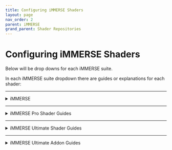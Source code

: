 ```yaml
---
title: Configuring iMMERSE Shaders
layout: page
nav_order: 2
parent: iMMERSE
grand_parent: Shader Repositories
---
```


# Configuring iMMERSE Shaders

Below will be drop downs for each iMMERSE suite.

In each iMMERSE suite dropdown there are guides or explanations for each shader:

---

<details markdown="block" class="details-tree">
<summary>iMMERSE</summary>

This section will guide you through setting up and configuring shaders within the iMMERSE shader suite!

---

<details markdown="block" class="details-tree">
<summary>iMMERSE: Launchpad</summary>

iMMERSE Launchpad is a helper shader, in so, there won't be a whole lot of changes you can see on screen, or require configuring from the user.

However, there are a few arguments that the user might want to enable, or disable.

---

<details markdown="block" class="details-tree">
<summary>Smoothed Normals</summary>

"Smoothed Normals" configures the normals in a fasion that can provide a smoother normal map to shaders that require normals.

Simply, toggle on Smoothed Normals in Launchpad's avaliable arguments to enable it.

![Comparison](../images/configuring-immerse-shaders/launchpad_smoothed_normals.jpg){: style="max-width:85%" }

</details>

---

<details markdown="block" class="details-tree">
<summary>Textured Normals</summary>

![Texture Normals Preview](../images/configuring-immerse-shaders/texture_normals_preview.png)

Textured Normals allows you to bring more detail out into the normals, by estimating the surface relief through color information.

{: .note}
Textured Normals requires Smoothed Normals to be active beforehand.

---

## Arguments:

* Textured Normals Sample Radius:

    Value used to increase or decrease the sampling radius of added textured normals.

    You do not want this value to be too high, please use it with caution!
	
![Texture Normals Radius](../images/configuring-immerse-shaders/texture_normals_radius.png)

* Textured Normals Intensity

    Value used to increase or decrease the intensity of added textured normals.

    You do not want this value to be too high, please use it with caution!

![Texture Normals Intensity](../images/configuring-immerse-shaders/texture_normals_intensity.png)

* Textured Normals Quality

    Value ranging from 1 to 3 that allows the user to increase or decrease the quality of the textured normals on screen.
	
![Texture Normals Quality](../images/configuring-immerse-shaders/texture_normals_quality.png)	

</details>

</details>

---

<details markdown="block" class="details-tree">
<summary>iMMERSE: MXAO</summary>

iMMERSE MXAO is Marty's new iteration of MXAO, a robust ambient occlusion shader based off of GTAO and Irradiance Bitfields.

---

<details markdown="block" class="details-tree">
<summary>Configuring the Shader</summary>

By default, MXAO should look on-par with most ambient occlusion solutions out of the box, but some users might like to tweak it a bit more for their needs.

The steps below will guide you through each function, and provide you with good practices to follow.

---

## **Step 1:** Find a testing area

While iMMERSE MXAO can be used anywhere, it's best to find a **static area with complex geometry** so that you can better configure the settings that you have avalible to you.

Also make sure to find one area with **foliage or flat geometry** to prevent haloing or shadows around them.

---

## **Step 2:** Enable "Show Raw AO" and configure "AO Type" preprocessor

Start off by enabling "Show Raw AO", this will allow you to better see what each AO type does on screen without the noise of textures and colors.

If you are on an area without geometry, the screen will just be white. So make sure you set it up before you started trying to configure it.

---

By default, MXAO will use GTAO, however, there are three others from you to choose from:

![MXAO Modes Comparison](../images/configuring-immerse-shaders/mxao_comparison_numbered.png)

* **0**: Ground Truth Ambient Occlusion (high contrast, fast)

* **1**: Solid Angle (smoother, fastest)

* **2**: Visibility Bitmask (DX11+ only, highest quality, slower)

* **3**: Visibility Bitmask w/ Solid Angle (like 2, only smoother)

AO type 3 will often be the best looking, but will only work in DX11 and above, alongside it will also be the harshest to performance.

---

## **Step 3:** Configure "Sample Quality and Shading Rate" Arguments

![MXAO Quality Comparison](../images/configuring-immerse-shaders/mxao_quality_comparison.png)

"Sample Quality" configures how many times geometry will be taken to generate the ambient occlusion. While this raises the quality and how detailed and dark the geometry is, it will also be harsher on performance the higher it is.

Often, you will not have to go past very high, however, large radius setups might require a higher "Sample Quality" configuration.

"Shading Rate" allows the user to configure the size of the processed frame slices for the ambient occlusion. The larger, the better the quality will be, but also the bigger the performance hit.

---

## **Step 4:** Configure "Sample Radius" Argument

![MXAO Sample Radius Comparison](../images/configuring-immerse-shaders/mxao_sampleradius_comparison_numbered.png)

"Sample Radius" defines how far MXAO will reach out and spread it's shading. The lower this argue is set the closer the shading will be concentrated.

"Increase Radius with Distance" is a toggle that configures MXAO's radius so that it scales the shading based around how far away the object is from the screen. This is good for games with an extremely huge horizon, but might look wrong for buildings far-away or massively detailed objects.

Keep in mind that you should configure "Sample Radius" in MXAO so that it is not producing halos in its shading that "spread" in the environment. Below are examples of a correct configuration, and a wrong configuration.

![MXAO Bad Example](../images/configuring-immerse-shaders/mxao_excessive_sample_radius_example.png)

---

## **Step 5:** Configure "Ambient Occlusion Amount, Fade-Out Distance, and Filter Quality" arguments

![MXAO Amount Comparison](../images/configuring-immerse-shaders/mxao_amount_comparison.png)

"Ambient Occlusion Amount" allows you to configure how strong the shadows are. Larger and close together objects should be dark, but, you want to avoid excessive shading on leaves and tiny objects.

"Fade-Out Distance" defines how far the AO will be processed until it disappears completely. With 1.0 being the horizon, and 0.1 being the most-valid closer value to the screen. It is recommended to change the Radius according to how intense and "correct" the scene looks with that.

"Filter Quality" is an option to provide better filtering and blending to the scene by reducing MXAO's banding and noise. Higher values will look better, but they will also lower performance.

</details>

</details>

---

<details markdown="block" class="details-tree">
<summary>iMMERSE: Sharpen</summary>

iMMERSE Sharpen is Marty's new iteration of DELC, a local contrast sharpener.

---

<details markdown="block" class="details-tree">
<summary>Configuring the Shader</summary>

## **Step 1:** Finding a testing area:

While iMMERSE Sharpen can be used anywhere, it's best to find a **static area with complex texturing** so that you can better configure the settings that you have avalible to you.

---

## **Step 2:** Configuring Sharpen Intensity

iMMERSE Sharpen has a single slider. Sharpen Intensity. This means that it takes very little in order to properly sharpen the scene.

You want to manage this argument where there is a noticble increase in game details, but not overly sharpening what there is to offer.

Start at the value of `0.000` and work your way up until you're able to find details being presnted more in the scene you've chosen.

![Comparison](../images/configuring-immerse-shaders/sharpned_image.jpg)

</details>

</details>

---

<details markdown="block" class="details-tree">
<summary>iMMERSE: Anti Aliasing</summary>

iMMERSE Anti-Aliasing is Marty's itteration of SMAA.

---

<details markdown="block" class="details-tree">
<summary>General Parameters</summary>

* `Edge Detection Type`: 

    * This parameter provides different options to the user for customizing the type of edge detection used. The best option for most scenarios is `Color edge detection (max)`.

* `Enable Predicated Thresholding`:

    * This feature allows iMMERSE Anti Aliasing to utilize the depth buffer to better calculate edges that often get missed by the edge detection methods. It is recommended to enable this feature.

* `SMAA_USE_EXTENDED_EDGE_DETECTION`

    * This preprocessor for iMMERSE Anti Aliasing extends the color detection range of SMAA, allowing for increased detection of edges. The usable values are 0 and 1.

</details>

---

<details markdown="block" class="details-tree">
<summary>With Depth</summary>

## **Step 1:** Select the option `View edges` for the parameter `Debug Output`:

* This will allow you to see all of the edges that iMMERSE Anti Aliasing is able to detect, and will allow us to better see the changes that the shader is able to make!

    ![Debug Output Preview](../images/configuring-immerse-shaders/smaa_debug_edges_preview.png)

---

## **Step 2:** Select the option `Color edge detection (max)` for `Edge Detection Type`:

* This option is the best soltuion for getting the most amount of edges within iMMERSE Anti Aliasing.
        
    * However, other options can be chosen if desired.

        ![Color Edge Detection(Max) Preview](../images/configuring-immerse-shaders/smaa_color_edge_detection_max_argument.png)

---

## **Step 3:** Check the option for `Enable Predicated Thresholding`:

* With this selected, you should notice a large decrease of edges that are being detected, this is normal, do not panic, as we will be configuring other parameters in order to get more of those edges back into view!

    ![Enable Predicated Thresholding Debug Output Preview](../images/configuring-immerse-shaders/smaa_debug_edges_depth_preview.png)

---

## **Step 4:** Reduce `Edge Detection Threshold` and `Depth Edge Detection Threshold` parameters to the lowest value that they can go:

* This will increase the amount of edges that you see, other parameters will be configured in order to detect more edges later on.

    ![Reducing Edge Detection Threshold and Depth Edge Detection Threshold Parameter Preview](../images/configuring-immerse-shaders/smaa_reduce_edt_and_dedt.png)

---

## **Step 5:** Reduce `Predication Threshold` as low as it can go:

* If you already have this set to default values, the parameter will likely not change much within your scene.

    * Keep in mind that this parameter will not do anything if you do not have depth access within your game!

    ![Reducing Predication Threshold Parameter Preview](../images/configuring-immerse-shaders/smaa_reduce_pt.png)

---

## **Step 6:** Increase `Predication Strength` just enough to the point where you notice no extra changes within the scene:

* This will increase the depth predication strength in order to grab more edges that are noticble in depth, but not by the edge detection method.

* Keep in mind that this parameter also will not do anything if you do not have depth access within your game!

    * Good `Predication Strength` value debug output:

        ![Good](../images/configuring-immerse-shaders/smaa_debug_edge_prediction_good_strength_preview.png)

    * Poor `Predication Strength` value debug output:

        ![Not Good](../images/configuring-immerse-shaders/smaa_debug_edge_prediction_bad_strength_preview.png)

---

## **Step 7:** Reduce `Predication Scale` as far as you can go without picking up noise from textures.

* Good `Predication Scale` value debug output:

    ![Good](../images/configuring-immerse-shaders/smaa_debug_edge_pred_scale_good.png)

* Poor `Predication Scale` value debug output:
  
    ![Not Good](../images/configuring-immerse-shaders/smaa_debug_edge_pred_scale_bad.png)

---

## **Step 8:** Increase or Decrease Settings Based on Desired Performance:

* If performance is permitting in your game and system, max out:

* `Max Search Steps`

* `Max Search Steps Diagonal`

* `Corner Rounding`

    * If performance is an issue, you can reduce these down to whatever value pleases your framerate choice.

---

From this point forward you should notice a decrease in shimmer and bright aliasing within your game. 

Please know that this will not take away all of your aliasing issues, but it can be enough to give you that extra smoothing to edges!

  * SMAA Enabled:

    ![Enabled](../images/configuring-immerse-shaders/smaa_enabled_preview.png)

  * SMAA Disabled:

    ![Disabled](../images/configuring-immerse-shaders/smaa_disabled_preview.png)


You can now disable `Debug Output` and continue to the game as usual!

</details>

---

<details markdown="block" class="details-tree">
<summary>Without Depth</summary>

## **Step 1:** Select the option `View edges` for the parameter `Debug Output`:

* This will allow you to see all of the edges that iMMERSE Anti Aliasing is able to detect, and will allow us to better see the changes that the shader is able to make!

    ![Debug Output Preview](../images/configuring-immerse-shaders/smaa_debug_edges_preview.png)

---

## **Step 2:** Select the option `Color edge detection (max)` for `Edge Detection Type`:

* This option is the best soltuion for getting the most amount of edges within iMMERSE Anti Aliasing.

    * However, other options can be chosen if desired.

        ![Color Edge Detection(Max) Preview](../images/configuring-immerse-shaders/smaa_color_edge_detection_max_argument.png)

---

## **Step 3:** Reduce `Edge Detection Threshold` as far as you can go without picking up too many edges within textures:

* Some are fine, but you do not want a whole lot:

    * Good `Predication Scale` value debug output:

        ![Good](../images/configuring-immerse-shaders/smaa_debug_edge_detect_thresh_good.png)

    * Poor `Predication Scale` value debug output:
        
        ![Not Good](../images/configuring-immerse-shaders/smaa_debug_edge_detect_thresh_bad.png)

---

## **Step 4:** Enable `SMAA_USE_EXTENDED_EDGE_DETECTION` if desired:

* In theory this should allow iMMERSE Anti Aliasisng to provide better results for edges - however, in practice, the change is not always visable off the bat.

    ![SMAA USE EXTENDED EDGE DETECTION Argument Preview](../images/configuring-immerse-shaders/smaa_use_edge_extended_preview.png)

---

## **Step 5:** Increase or Decrease Settings Based on Desired Performance:

* If performance is permitting in your game and system, max out:

    * `Max Search Steps`

    * `Max Search Steps Diagonal`

    * `Corner Rounding`

        * If performance is an issue, you can reduce these down to whatever value pleases your framerate choice.

---

From this point forward you should notice a decrease in shimmer and bright aliasing within your game. 

Please know that this method is not as good as the method with depth detection - however, it might be enough to satisfy your desire to elimite those shimmers!

  * SMAA Enabled:

  ![Enabled](../images/configuring-immerse-shaders/smaa_no_depth_enabled.png)

  * SMAA Disabled:

  ![Disabled](../images/configuring-immerse-shaders/smaa_no_depth_disabled.png)

---

You can now disable `Debug Output` and continue to the game as usual!

</details>

</details>

</details>

---

<details markdown="block" class="details-tree">
<summary>iMMERSE Pro Shader Guides</summary>

This section will guide you through setting up and configuring specific shaders within the iMMERSE Pro shader suite!

---

<details markdown="block" class="details-tree">
<summary>iMMERSE Pro: RTGI</summary>

RTGI is iMMERSE's flagship shader and is a raytraced global-illumination solution. RTGI brings realistic lighting to scenes, while not being too taxing on the performance, especially against other solutions of its class. Ultimately, bringing the best on quality to performance ratio.

RTGI is capable of highlighting details or adding details that are otherwise hidden to the scenes via Global-Illumination and Ambient Occlusion with Raytracing. It can also highlight textures via its recently added Specular GGX reflections.

Our guide below will make sure you'll be familiarized with it and will allow you to learn how to make the most usage out of it.

---

<details markdown="block" class="details-tree">
<summary>Initial Configuration</summary>

Before starting, make sure Launchpad is properly set-up. After that, find a place you want to try the shader in a game or application and get to tweaking it. If you do not have the iMMERSE Launchpad shader, you can grab it from the ReShade installer or by manually installing it from the [iMMERSE GitHub](https://github.com/martymcmodding/iMMERSE)

If you want to manually install the iMMERSE GitHub repository for Launchpad, make sure to follow [our guide on manually installing shaders for ReShade](https://guides.martysmods.com/docs/reshade-guides/manual-reshade-installs/#step-1-create-a-reshade-shaders-folder)!

RTGI is made to take advantage of specific Launchpad features, such as Smoothed and Textured Normals, so make sure to read the guide specific to iMMERSE Launchpad if you ever get lost or feel like something could look better.

</details>

---

<details markdown="block" class="details-tree">
<summary>Configuring the Shader</summary>

## **Step 1:** Enabling RTGI and Launchpad

* Enable the shader `iMMERSE Launchpad [MartysMods_LAUNCHPAD.fx]` in the "Home" tab of ReShade.

* Drag andd drop `iMMERSE Launchpad [MartysMods_Launchpad.fx]` to the top of the ReShade "Home" tab to ensure that it's the first in the shader load order.

* Enable the shader `iMMERSE Pro RTGI [MartysMods_RTGI.fx]` in the `Home` tab of ReShade.

---

## **Step 2:** Configuring the Scene lighting using the `Ambient Light` slider.

As of RTGI version 0.50 (released on 12/31/2023), RTGI now has an option to darken the overall scene to allow for the games to take more advantage of the Diffuse and Specular Global-Illumination introduced by RTGI. At first, your scene might look too dark for your liking, but that's what this function is here for.

The Ambient Lighta argument allows you to configure it from 0.0 to 1.0. Where 0.0 will be little to no original game scene lighting, and 1.0 will be fully lit by the game, with GI overlaying it. There isn't a value that fits all scenes, so it is all up to the user's preference.

A good strategy is to use these for close-up pictures or to give your scene more of a studio-lighting look by having only the parts you want lit illuminated.

![Comparison between none to full Ambient Lighting](../images/configuring-immerse-shaders/rtgi_ambient_lighting_comparison.png)

---
	
## **Step 3:** Restoring and configuring the scene lighting.

With the above said, we'll start by tweaking the scene lighting again in a case which the Ambient Lighting argument is really low, allowing RTGI to effectively replace the game's lighting.

First, we'll start up by changing the quality of the RTGI by going on the `Diffuse GI Quality` setting. It has a few presets, with "Low" being the lowest but fastest, and "Ultra" being the highest but the most performance-consuming one.

The higher the quality, the larger the GI will bleed and the less noise it will have in the final result.

![Comparison of Quality Levels](../images/configuring-immerse-shaders/rtgi_quality_comparison.png)

Second option that will need to be tweaked is `Diffuse GI Radius`. This option tells RTGI how far you want the global-illumination to go in the scene. The larger this is, the more the bright elements will spread on the scene. With 1 being little to no light bleeding and 20 being the farthest it can reach.

![Comparison of GI Radius](../images/configuring-immerse-shaders/rtgi_radius_comparison.png)

The last option is `Diffuse Bounce Lighting Intensity`. This option tells RTGI how much Diffuse lighting you want within the scene. You want to configure this option to provide as much bounce lighting you want, while not making light sources overbrighten the entire scene.

![Comparison of Bounce Lighting Values](../images/configuring-immerse-shaders/rtgi_bouncelighting_comparison.png)
	
Now, to fine-tune it, change the `Fade-Out Range` so what you want covered from the scene gets covered up and `Z-Thickness` to change how thin or thick the objects on the scene are to add shadows.

This is also useful to avoid halos around objects which shouldn't have them.

---

## **Step 4:** Tweaking Surfaces and Reflections.

As of 0.50, the PBR GGX Specular Reflection feature has been re-introduced. This feature allows RTGI to "guess" reflective surfaces and how rough or smooth they are. Combined with Launchpad's Texture Normals, it allows for a "wet-floors" while not looking out of place, or to give extra depth to scenes.

Please note that this feature `only works on DirectX 10 and up, OpenGL and Vulkan`, it does not work with DirectX 9 given its age and limitations. So, moving those sliders in a DX9 application will result in no changes.

Make sure to also check Launchpad, as it has special integration with `Texture Normals` to keep details and highlights of the scene textures intact, while adding reflections. If there is too much noise on them, tweak the `Texture Normals Sample Radius` and `Texture Normals Intensity` on Launchpad until it looks correct to your tastes.

Observations out of the way, lets learn about its parameters.

Starting with `Specular GI Quality`, this works the same as the `Diffuse GI Quality` parameter, except it will only affect the reflections part, you can keep that on "Low" if you're not planning on having them enabled to save computational power and framerate.

Then, the second parameter: `Specular Lighting Intensity`. This tells RTGI how much the surfaces reflect on the scene. With 0 disabling the reflections fully. 

If you don't want to cause a "wet-world" effect, tweak those until they just show a bit of the geometry above them.

![Specular Lighting Preview](../images/configuring-immerse-shaders/rtgi_specular_comparison.png)
	
At last, we have `Surface Roughness`, this tells how Defined the reflections are, since RTGI doesn't know how rough surfaces are, it guesses and blurs the reflections as a mean to make it more rough and less defined. 0 makes the reflections super-shiny and defined, while 1.0 makes them super-blurry and hard to see.
	
![Reflection Roughness Comparison](../images/configuring-immerse-shaders/rtgi_reflection_comparison.png)
	
---

## **Step 5:** Experimental section.

It only has one option, which is `Assume sRGB Input`, with games that has flat and simple lighting, this will prevent washing the scene's colors or making them too bright. For games with more detailed lighting, having this disabled will help highlight the scenes details.

</details>

</details>

---

<details markdown="block" class="details-tree">
<summary>iMMERSE Pro: Clarity</summary>

Clarity is a shader that allows you to enhance texture and image details by adjusting the image's local contrast.

This allows you to add a soft glow or sharp, gritty textures to your game without the standard issues of haloing or noise.

Below is our guide on how to utilize Clarity to your advantage, and what you should look out for in order to get the best image possible!

---

<details markdown="block" class="details-tree">
<summary>Without Depth</summary>

## **Step 1:** Enable the Shader

* Simply check the shader `iMMERSE Pro Clarity [MartysMods_CLARITY.fx]` in the `Home` tab of ReShade.

    ![Check Clarity Shader](../images/configuring-immerse-shaders/immerse_clarity_enable.png)

* This will activate Clarity and give you the arguments at the bottom to change.

    ![Show User Clarity Options with Defaults](../images/configuring-immerse-shaders/show_user_clarity_arguments.png)

---

## **Step 2:** Configure `Texture Intensity` for Increased Perception and Clarity: 

To configure `Texture Intensity` for increased perception and clarity in the scene, move the slider to the right.

This does not take much.<br>
You will notice that textures end up popping out more, and the contrast of the overall scene will increase.

However, do not go extremely overboard with this effect, as it can damage the game author's original envision for the game!

* Example of the base game:

    ![Clarity Texture Intensity Base Game Image](../images/configuring-immerse-shaders/clarity_base_game_image.png)

* Example of a properly configured `Texture Intensity`:

    ![Clarity Texture Intensity Properly Configured](../images/configuring-immerse-shaders/clarity_properly_configured.png)

* Example of a poorly configured `Texture Intensity`:

    ![Clarity Texture Intensity Poorly Configured](../images/configuring-immerse-shaders/clarity_poorly_configured.png)

Once you have configured this argument to your liking, you might notice that the scene is slightly darker than it should be - this is where `Local Contrast Intensity` will come into play!

---

## **Step 3:** Configure `Local Contrast Intensity` to Remove Some Contrast

In order to remove some contrast from the image, while still keeping the benefits that iMMERSE Pro Clarity has to offer, you can configure the `Local Contrast Intensity` argument!

This argument is touchy, so it only needs a little bit.

You are going to want to match the original game world's contrast with this, so that when you flick iMMERSE Pro Clarty on and off, you would see no difference in the white and black points!

Moving this slider to the right, will increase the local contrast intensity giving the image a brighter feeling, while moving it to the left and give you a darker feel.

* Example of the base game:

    ![Clarity Local Contrast Base Game Image](../images/configuring-immerse-shaders/clarity_base_game_image.png)

* Example of a properly configured `Local Contrast Intensity`:

    ![Clarity Local Contrast Properly Configured](../images/configuring-immerse-shaders/clarity_properly_configured.png)

* Example of a poorly configured `Local Contrast Intensity`:

    ![Clarity Local Contrast Poorly Configured](../images/configuring-immerse-shaders/clarity_local_contrast_poorly_configured.png)

If you get results that are close to the original game, with the added benefits of increased texture resolve/quality - you have set up Clarity without any depth separation properly!

</details>

</details>

---

<details markdown="block" class="details-tree">
<summary>iMMERSE Pro: Depth of Field</summary>

iMMERSE Depth of Field is a shader which adds, as the name says, depth of field to a scene. It is also physically-based, which means that all the parameters and features work just like a real-life camera would.
It allows for total control for focusing on specific points of interest or objects on a scene, be it a macro-object or micro, it has enough parameters that will certainly fit your virtual photography needs.

Below, we will present all of the parameters, what they do and how they work so you can get used to the shader.

## **Step 1:** Enabling the shader and initial setup

Before we start, make sure Launchpad is correctly set-up and that your scene is organized and ready to start the photography work, just like in a real-life studio. With that done, enable the shader `iMMERSE Pro Depth of Field [MartysMods_DEPTHOFFIELD.fx]` and the options should appear on the bottom.

## **Step 2:** Preparing to focus on the subject / Focusing Section of the Shader
Before we start, lets take a look at the base options, first one and most-important is `Focusing Mode`, it has 3 options, each one worth taking note.

* Manual Focus is first and most advanced one, but also the hardest to use. It allows you to have full control of the "camera" lens for focusing.

* Autofocus is the second, its the most limited, and will not fit all cases, but might be useful for gameplay. It always focuses on the closest object inside the area of interest / focus area parameter (more on that later).

* Autofocus (Point and Click with MMB [Middle Mouse Button]) is the third one. It works like the autofocus function in most mobile phones, you point to the subject you want using the mouse and press the middle mouse button to focus on it. Easy to use and quite controllable, this should be the best and easiest option for amateur photographers.

To help you with those, a parameter named `Enable Focus Helper` is available. Enabling it will show a few pointers on the screen, changing according to the mode. It consists of:
- A small/darker box, which is the focus subject of the lens.
- The bigger, outer box, which is responsible for highlighting the background range.
- A white stripe / line, which is used to represent the focal point transition from near to far.
- A blue overlay, which is used to represent the furthest / infinity focal point of the camera.

![Example of the debug output in `Manual Focus` mode](../images/configuring-immerse-shaders/dof_debug_output.png)

With those 2 explained, we can start going on and actually preparing the focus.

`Autofocus Center` is responsible for defining where the camera will be focusing on the scene. Despite its name, it is also where the manual focus will be focusing. Change that if you need to focus on something that isn't on the center of the scene.

`Autofocus Detection Range` is responsible for expanding or narrowing the range of focusing. This is useful for precisely narrowing what you want / need to be the focal subject.

`Autofocus Adjustment Speed` determines how responsive the lens/camera is on focus changes. The bigger the number, the faster the camera will react to changes. If you are only using it for gameplay which requires fast movement, its recommended to be kept at the highest value so it doesn't distract from action.

## **Step 3:** Tweaking the focus and lens parameters.

The section dedicated to the lense is separated on 2 subcategories: `Simple` and `Advanced`, with one fine tuning even more the focus, exposure, how many aperture blades the camera has and the blur, and the latter one manipulating the bokeh shapes themselves and lens distortion of the camera.

In the `Simple` section, we have:

* `Focal Length`, which is how far the camera will focus. Lower values will produce less blur and have a smaller depth of field, while larger ones will allow the camera to focus more and further.
* `Aperture F-Stops` tells how open or closed the camera blades are. The higher that number is, the more light "goes through" the camera lens, which means more blur and less-defined shapes.

![Aperture F-Stops Example](../images/configuring-immerse-shaders/dof_fstop_preview.png)

* `Foreground \ Background Blur` tells how much the close and far points of the camera are blurred. While in real life it is always dependant on where and what you're focusing, here, for artistic liberty, the shader allows you to tweak how blurry objects closer or farther from the camera gets blurred.
* `Aperture Blade Count` determines how many blades the camera shutter has, directly influentiating on how the bokeh shapes are defined and visualized.

![Aperture Blade Count Example](../images/configuring-immerse-shaders/dof_blade_preview.png)

* `Aperture Roundness` defines how sharp or rounded the shapes are. In real life, the blades determine how rounded or not the shapes are, but here, for artistic liberty and freedom, you can tweak on how rounded you want the blades to be;

![Blade Roundness Example](../images/configuring-immerse-shaders/dof_roundness_preview.png)

In the `Advanced` section, we have:

* `Bokeh Rotation` defines how angled the bokeh shapes are. Best used when `Bokeh Roundness` parameter is set to 0.0

![Example of different bokeh rotations](../images/configuring-immerse-shaders/dof_rotation_preview.png)

* `Tangential Bokeh Scale` defines how distorted the bokeh shapes are tangentially (from center to outside, in a circular-manner).

![Tangential bokeh scale results](../images/configuring-immerse-shaders/dof_tangential_preview.png)

* `Sagittal Bokeh Scale` defines how distorted the bokeh shapes are sagittally (outer-lense, in a circular offset).

![Sagittal bokeh scale results](../images/configuring-immerse-shaders/dof_sagittal_preview.png)

* `Anamorph Bokeh Ratio` defines how distorted the shapes are horizontally. The higher the value, the more "squished" the shapes will appear.

![Anamorph bokeh scale results](../images/configuring-immerse-shaders/dof_anamorph_preview.png)

* `Spherical Aberration` defines how sharp the inner shapes of the DoF are. The lower the value, the more filled the shapes are, with the higher values focusing the color to the outer-ring of the shape.

* `Spherical Aberration Mode` allows to switch to how many lens the camera has for focusing. With Single being one, and doublet being two. Those change how the aberration distribution on the shapes work.

![Spherical Aberration Mode results](../images/configuring-immerse-shaders/dof_aberration_mode_preview.png)

## **Step 4:** Tweaking the blur and quality of the effect

This part of the shader is more related to the quality and performance than the looks themselves, even though a few of its elements change the overall look, most users won't need to touch that part.

`Bokeh Quality` is self-explainatory. It changes how much points are used to sample / draw the bokeh shape. With higher values improving the quality of the blur and the shapes, but costing more to render.

![Bokeh Quality preview](../images/configuring-immerse-shaders/dof_bokeh_quality.png)

`Bokeh Highlight Intensity`, `Bokeh Highlight Gamma` and `Bokeh Color Intensity` all changes how brighter, darker or saturated the shapes are. The images below shows how those look, in order.

![Bokeh Highlight Intensity](../images/configuring-immerse-shaders/dof_highlight_intensity_preview.png)

![Bokeh Highlight Gamma](../images/configuring-immerse-shaders/dof_highlight_gamma_preview.png)

![Bokeh Color Intensity](../images/configuring-immerse-shaders/dof_color_intensity_preview.png)

`Bokeh Smoothness` blurs the sample circles, eventually filling the shapes if they are separated, may be useful as a counter for raising the sample quality, at the cost of sharpness.

`Enable Undersampling Protection` makes it so all areas are sampled equally, preventing areas from being ignored by the blurring or shape sampling algorithms. It improves the quality of the blur, but has a very high performance cost.

`Enable Bokeh Sprites` and `Sprite Bokeh Percentage` tells the shader how much of the disc-sampled shapes to replace with procedural generated ones. The higher the value, the more will be replaces. This allows for even more defined and sharp shapes, at the cost of performance.

The last few are optional, with them being:

* `Bokeh Shape Helper` which will forcefully draw the bokeh shapes on the screen to allow to preview how they will look.

* `DOF_FULL_RESOLUTION`, which is a pre-processor toggle, will render the DoF at the screen resolution. It improves the quality but is overkill and should not ever be necessary. It is there however if someone wants to experiment with it.

---

</details>

---

<details markdown="block" class="details-tree">
<summary>iMMERSE Pro: ReGrade</summary>

ReGrade is a color-correction suite designed to be feature-packed enough to be close to commercial tools. With all of its available options, it has the power to bring the usability and versatility of even commercial-level tools to games. Effectively removing the step of toggling between a color-correction software and the game to finish editing, making it all real-time and hassle-free.
While there is no correct values and usage of this shader, people familiarized with Photography, color theory and related areas will make the best usage. However, even people with no experience can get great results by looking at the changes made being shown instantly.

---

## **Step 1: Installing the Shader**

Click on the iMMERSE Pro ReGrade shader and enable it. Once you do, all of its options will appear. The following steps will show each parameter and what they do.

---

## **Step 2: Color Operations and Slots**

At first, you should notice lots of drop-down boxes in the section "Color Operations", this tells the shader what color operation is applied on each step. Think of it like building blocks, with the first being the bottom layer, and the last being the top layer.
You have 9 slots available, and the following options, they can be applied in any order as the user desires or needs:

* `The parameters for each option is explained further down the guide, so if you wanna know the values for each function, keep reading.`

`Levels` will change the black and white levels of the image.
`Adjustments` is for general color and overall image changes without much granularity
`Lift Gamma Gain` allows you to tweak the "Lift", "Gamma" and "Gain" levels of the image.
`Calibration` allows you modify the default values for the Color Hues and Layers.
`Color Remapping` allows you to directly change the colors of the image.
`Tone Curves` allows you to change the tones of the exposed and unexposed (bright and dark) parts of the image.
`Split Toning` allows you to change the values and colors of the tones (exposed and unexposed) parts of the image separately. Effectively having even more granularity over "Tone Curves".
`Color Balance` allows for changing the colors on the Shadows, Midtones and Highlighs of the image, offering granularity beyond just the exposure of the shadows.
`Special Transforms` allows for more "artistic" changes on the scene brightness and light levels.

![ReGrade Slots](../images/configuring-immerse-shaders/regrade_slots_preview.png)

Now that you know each of the functions, lets get deeper and start doing some modifications.

---

## **Step 3: Levels Function**

Levels changes the black and white levels of a picture. On a bare explanation: It means it changes what is considered completely back and completely white on the image.
The parameters are:

`Bypass Levels` effectively disables the changes made in that layer.
`Black Level In` changes where the black levels start.
`White Level In` changes where the white levels start.
`Black Level Out` changes where the black levels end.
`White Level Out` changes the white levels end.

---

## **Step 4: Adjustments Function**

Adjustments are for overall global / wide adjustments of a picture. Its made to have less granularity and serve as quick tweaks to change and stabilize colors and scene without needing to fiddle with settings much.
The parameters for those are:

`Bypass Adjustements` disables the changes made in that layer.
`Contrast` changes the entire image's contrast.
`Exposure` changes the entire image exposure. Exposure is how much light the lens is absorbing. With higher values making the image brighter, and lower values making the image darker.
`Gamma` changes the brightness of the image.
`Filmic Gamma` changes the brightness of the dark points of the image.
`Saturation` changes how much the colors are saturated in the image.
`Vibrance` changes how vibrant and colorful the colors are in the image.

---

## **Step 5: Lift, Gamma and Gain functions**

Lift,Gamma and Gain changes separate the bright parts of the image in 3 layers - Dark, Midtones and Bright. Not only that, but it allows to change the colors of each one of them.
The parameters are:

`Bypass Lift Gamma Gain` disables the changes made in that layer.
`Lift Gamma Gain Mode` changes the way the calculations for it works, with 2 standards available, "American Society of Cinematographers" and "DaVinci Resolve", with the latter mimicing how the software works.
`Lift` changes the White levels of the image. If set to non-grey values, it will change the color aswell.
`Gamma` changes the midtones of the image. If set to non-grey values, it will change the overall temperature of the image.
`Gain` changes the dark levels of the image. If set to non-grey values, it will change the color of dark parts of the image.

---

## **Step 6: Calibration function**

This adjust overall color and temperature calibrations of the image. Again, for general changes without much need for granularity.
The parameters are:

`Bypass Calibration` disables the changes made in that layer.
`Color Temperature` changes the white / temperature of the entire image.
`Lab A Offset` changes the Magenta / Green balance of the image colors.
`Lab B Offset` changes the Orange / Blue balance of the image colors.
`R|G|B Primary Mode` changes how the color changing behaviour works, with 3 methods available: "ReGrade Legacy" mimicing the old ReGrade shader version, "Barycentric" and "Hue Based".
`R|G|B Primary Hue` changes the hue offset of each color channel (Red, Green and Blue)
`R|G|B Primary Saturation` changes the hue saturation value of each color channel (Red, Green and Blue)

---

## **Step 7: Color Remapping function**

Color remapping allows the user to change the color values of each one of the colors in the image, this allows them to have more control over the colors of the image.
The parameters dictate changes to each one of the colors (Red, Orange, Yellow, Green, Aqua, Blue and Magenta) , separating it by Hue (First Value), Saturation (Second Value) and Color Value (Third Value)

---

## **Step 8: Tone Curve function**

Tone curve allows the user to change the brightness of the 3 light values of the image per-tone, which means it can use this to make certain gradients within those areas brighter or darker.
The parameters for those are:
`Shadows` changes the images Shadow brightness.
`Darks` changes the images Dark points brightness.
`Lights` changes the images Bright points brightness.
`Highlights` changes the images brigthest points brightness.
`Dark Wash Range` changes how much dark points washes / bleaches the colours.
`Dark Wash Intensity` changes how intense the bleaching of the colors are.

---

## **Step 9: Split Toning function**

Split toning allows the user to change the tint of 2 of the image's tone properties in a curve.
The parameters are:
`Split Mode` changes which parts of the image's curve will be changed, being able to pick between Shadows / Highlights and Grey / Saturated Colors.
`Tint A` changes the tint / grey value of the first parameter.
`Tint B` changes the tint / grey value of the second parameter.
`Balance` changes which side will be more intense / prevalent, the lower the value, the more it will prioritize the first value, and the higher the value, the more the second value is prioritize.
`Blend Mode` changes how these changes are mixed in the image. With the option being "Soft Light" and "Overlay".

---

## **Step 10: Color Balance function**

Color balance changes the color Brightness and saturation of the image's lighting.
They are split in Dark, Hightlights and Midtones.

---

## **Step 11: Special Transforms**

Special transforms are more artistic changes for the image. There are 2 options here skipping the bypass one, which is `Bleach Bypass (Gamma Corrected)`, which bleaches taking Gamma into consideration, and `Gamma on Luma | Chroma`, which changes the gamma level on the colors and luminosity.

---

## ***Step 12: Vignette and Utility*

Vignette applies a camera vignette effect, which darkens the image around. It doesn't depend on any of the layer slots since its always applied over all of them, but the difference between this and others is the fact it is deeply integrated into ReGrade, so it takes all the color and image changes into account when applying it.
The parameters for the Vignette are:
`Mechanical Vignette: Radius` changes the Vignette radius on the image.
`Mechanical Vignette: Blurryness` changes how out-of-focus the outer-part of the vignette is on the image.
`Mechanical Vignette: Shape` changes the shape of the vignette, with 0 being circular and higher values aiming for more anamorphic-looking ones.
`Sensor Vignette: Scale` changes how much of the vignette is visible on the image.
`Vignette Blending Mode` changes how the Vignette will be blended on the image. With "HDR simulation" focusing on the brightness and color levels and blending with those, with an option to preserve tones, and Standard just placing it over the image. 

---

</details>

---

<details markdown="block" class="details-tree">
<summary>iMMERSE Pro: Solaris</summary>

Solaris is IMMERSE's main implementation of a Bloom shader. Bloom shaders are meant to mimic light bleeding from very bright surfaces, similar to how a camera lens act when looking at very bright reflective objects.

It's differential is ease of usage, and quality x speed relation. It is a very fast shader with very high quality results.

To configure it, follow the below steps. In this guide, there is no "best" or "worst" option, its all up to personal preference.

---

## **Step 1:** Enable the Shader

Click on the IMMERSE Pro Solaris shader and enable it. Once you do, there will be some options, first, lets start by setting up the scene settings.

---

## **Step 2:** Configure overall Scene Look

The first two options, `Log Exposure Bias` and `Log HDR Whitepoint` are responsible for telling how much light the "camera" is absorbing and how bright the "White" is. The more exposure bias, the more bloom, and the higher the Whitepoint, the more intense the bright parts will glow.

The last 3 parameters are the more "artistic" side of the bloom, those are:

* `Bloom Intensity`: Changes the overall intensity of the bloom. Independent of what area is considered white or "dark".
* `Bloom Radius`: How large are the light glows / ranges.
* `Bloom Hazyness`: Changes how much of the colors the bloom washes-away. With 0 being no color changes, and 1 being a full bleached look.

---

## **Step 3:** Technical Parameters

Those parameters are more techincal and won't change much of the final look, they are made for more specific changes or user needs.

* `High Resolution Input`: Changes the resolution the Bloom should sample the scene. Useful if you need to grab more detailed objects which should glow.
* `Mask by Depth`: Made as a way to prevent HUD elements from glowing. Enabling this will make it so the depth controls what will emit bloom or not.
* `Depth Mask Strength`: The higher it is, the far away the bloom will apply, with 0 being the same as having depth masking disabled.

The last 2 post-process parameters will also depend on your usage.

* `ENABLE_SOLARIS_REGRADE_PARITY`: This will make it so Solaris will work together with ReGrade, using its exposure parameters and levels to define the bloom on the scene.
* `SOLARIS_PERF_MODE`: Enables a higher-performance mode for Solaris, changing how it works internally to tax less of the computer. Not generally necessary, but low-performance setups might benefit from having it on.

</details>

</details>

---

<details markdown="block" class="details-tree">
<summary>iMMERSE Ultimate Shader Guides</summary>

This section will guide you through setting up and configuring specific shaders within the iMMERSE Ultimate shader suite!

---

<details markdown="block" class="details-tree">
<summary>iMMERSE Ultimate: Convolution Bloom</summary>

Convolution Bloom (or FFT Bloom) is a more-advanced and high-end bloom based on Fast-Fourier Transform with a different end-effect. The way it works allows for bloom to have different shapes and sizes, instead of being just huge glowing light sources. Those being "Spikes", which simulates blades from a camera, and "Inverse Square Glow", which is similar to traditional bloom methods, but with a much higher range.
More about those will be shown later down the guide, meanwhile, we'll focus on the shared options.

---

## **Step 1:** Enabling the Shader
Click on the IMMERSE Ultimate ConvolutionBloom shader and enable it. Most of the parameters are the same as Solaris, with only one new option shared between the (later) pre-processor options.

* `Bloom Padding`: Due to the way FFT works, the bloom will usually go beyond the screen resolution and boundaries and "leak" to the top or bottom of the image, causing weird / innacurate results. This parameter creates a black border to mitigate this, but will also reduce how far the bloom goes.
* `Log Exposure Bias` and `Log HDR Whitepoint` are responsible for telling how much light the "camera" is absorbing and how bright the "White" is. The more exposure bias, the more bloom, and the higher the Whitepoint, the more intense the bright parts will glow.
* `Bloom Intensity`: Changes the overall intensity of the bloom. Independent of what area is considered white or "dark".
* `Bloom Radius`: How large are the light glows / ranges.
* `Bloom Hazyness`: Changes how much of the colors the bloom washes-away. With 0 being no color changes, and 1 being a full bleached look.
* `Enable Debug View`: Shows multiple debug outputs to help see how the shader is working, with the first option showing only the output of the bloom (how the bright areas look without taking the general image into consideration) and the second showing the Fourier texture of the bloom (more dev-oriented).

---

## **Step 2:** Pre-Processor Options
Before talking about the other options, we must talk about the Pre-Processor ones since those interfere on what options you'll have at your disposure, the Pre-Processor settings are:

* `CONVOLUTION_BLOOM_QUALITY`: Changes the resolution of the Fourier kernel, higher values (from 0 to 2) will produce better results, but also require more resources.
* `CONVOLUTION_BLOOM_MASK_PRESET`: The default option is "Diffraction Spikes", which will create blades of light from glowing / bright sources, similar to the blades of a camera. The second one is "Inverse Square Glow", which will create a more traditional bloom (as in, light sources will spread lights to its surroundings).

---

## *Step 3:* Individual Options
The options of the First method, `Diffraction Spikes`, are:

* `Diffraction Spike Amount`: How many "Spikes" the bloom has, basically working as how many blades the "camera" has.
* `Diffraction Spike Rotation`: The rotation of the blades, as in, if they are coming straight from vertical, or tilted. 
* `Diffraction Spike Radius`: How far the "spikes" of light go through the image. The higher the value, the further they'll reach.
* `Diffraction Spike Blurryness`: How blurry the spikes are. The lower the value, the more evident the spike shapes are.
* `Diffraction Spike Phase Amount`: How bright the spikes (blades) are, not the light sources. The higher, the brighter / more visible the spikes will appear.

The options for the Second method, `Inverse Square Glow`, are:

* `Glow Intensity`: How far the bloom goes and how intense it is, higher values means further and brighter.
* `Glare Amount`: How far the "dark" part of the bloom goes, the higher, the darker it is at the edges of the bloom sources.

</details>

---

<details markdown="block" class="details-tree">
<summary>iMMERSE Ultimate: ReLight</summary>

WIP

</details>

</details>

---

<details markdown="block" class="details-tree">
<summary>iMMERSE Ultimate Addon Guides</summary>

This section will guide you through setting up and configuring specific shaders within the iMMERSE Ultimate Addon suite!

---

<details markdown="block" class="details-tree">
<summary>iMMERSE Ultimate: ReGrade +</summary>

ReGrade+ is a commercial-level color-correction suite for ReShade. Taking inspiration and trying to mimic the featureset of industry-standard and professional tools, this version of ReGrade aims to take way the middleman step of having to leave the game to make more granular and intuitive changes on an external software. Effectively turning color-correction into a single experience.
The advantage to this from the other implementations is that not only it offers that sort of featureset, but also makes it so the changes can be seen in real-time and with graphical interfaces similar to those tools thanks to its addon.
While everyone can use the tool and its capabilities, users with more knowledge on Color Theory, Photography and Image Post-Processing areas might take the most advantage of this shaders' features.

On the next set of instructions, we'll guide you through the installation of it along with the featureset it offers.

---

## **Step 1: Installing the Shader and the Addon**

`This shader depends on both the Shader files and Addon, trying to use one without the other will NOT work.`
For this version, we recommmend using the `ADDON` version of ReShade's binaries, while the normal version might work, your mileage may vary and you might face some bugs.
Install the shader as normal, but for the Addon, you must place it close to the ReShade DLL and game's EXE, like this:

![ReGradePlus Addon Installation](../images/configuring-immerse-shaders/regradep_addon_installation.png)

If you want to test if everything was correctly installed, you can open your game, if it was, you'll have a new tab in ReShade's menu, named "ReGrade+", right next to "About"

![ReGradePlus ReShade Window Tab](../images/configuring-immerse-shaders/regradep_addon_tab.png)

With that done, the shader can be enabled by going to the "Home" tab and enabling "iMMERSE Ultimate: ReGrade+" and "iMMERSE Ultimate: ReGrade+ Histogram". The latter shader is so the addon's histogram widgets work and display the correct values.

---

## **Step 2: Preparing to use the Shader**

Before explaining its parameters, we recommend you move the "ReGrade+" tab to a separate window in the ReShade / Game UI since that controls the entire shader. This will also allow you to tweak your other effects along with the color correction and visualize the results better without having to jump between windows.
Remember, enabling the Shader itself won't do anything, and if one of the components are not running, the Addon / Shader Window will tell, like so:

![ReGradePlus ReShade Window Alerts - All OFF](../images/configuring-immerse-shaders/regradep_shaders_off.png)

If everything is correct, it should look like this:

![ReGradePlus ReShade Window Alerts - All ON](../images/configuring-immerse-shaders/regradep_shaders_ok.png)

Now, with those ready, you can start tweaking the parameters, please note that different from the usual ReShade shaders, this one works differently and closer than professional industry tools, so its alright if you get confused at first.
This guide will do its best to help you with questions and whatever you might need to use this shader correctly.

---

## **Step 3: Scopes Window**

The "Scopes" area of the window is an easy way to see graphics of various colour statistics and balances of the image. By default, it is configured to "Histogram RGB", which is supposed to show the exposure and color values on the current scene.
By clicking on the Drop-Down box, you can choose between different options, such as:

`Histogram Y` shows the Luma levels of the images.
`Histogram RGB` shows the color levels of the images.
`Waveform Y` shows the Luma levels of the image in a nice Waveform / Spectral visualization.
`Waveform RGB` shows the color levels of the image in the same Waveform / Spectral visualization.

You can also click the `Undock` button to have those working separated from the ReGrade+ window. Allowing for better organization of the workspace.

![ReGradePlus Scopes Window](../images/configuring-immerse-shaders/regradep_scopes_widget.png)

---

## **Step 4: Tweaks**

The "Tweaks" section of the shader is dedicated for general tweaking of the images' brightness, saturation and whatnot. It is the region with less granularity and meant for quick-tweaks and changes without going deep into the image formatting.

The options we can see here are divided in Categories, and each one of those has lots of sub-categories, such as:

`White Balance` which changes the colors and image tones related to the temperature and bright points of the images, the options available are:

* `Temperature`: Changes the color temperature of the image.
* `Lab Offset A`: Changes the level of Green and Magenta of the image.
* `Lab Offset B`: Changes the level of Orange and Blue of the image.

`Exposure` is all related directly to the image illumination, lighting and exposure, with a few color options aswell, those are:

* `Exposure`: Changes the image exposure, which is how much light the lenses are absorbing. Lower values means a darker image, higher values means a brighter image.
* Contrast`: Changes the entire image's contrast levels.
* `Gamma`: Changes the image's brightness.
* `Filmic Gamma`: Changes the image's brightness on the dark and mid-points.
* `Saturation`: Changes the image's color saturation. The higher the value, the more colorful the image is, the less, the more saturated.
* `Vibrance`: Changes how vibrant the colors are. The higher tha value, the more vibrant.

`High Dynamic Range` is all related to the image's lighting tweaks. This allows you to change anything inbetween all the brightness levels. The options are:

* `Shadows`: Controls the brightness of the grey points of the image.
* `Darks`: Controls the brightness of the darkest points of the image.
* `Lights`: Controls how bright is the highest point of the image.
* `Highlights`: Controls how bright are the highest light points of the image. It is recommended to always have the Lights level below this.

---

## **Step 5: Tone Curves**

"Tone Curves" is one of the various interactive widgets available for the user in ReGrade+ , with this, you can make your own tonemap, which means you can choose how bright and dark each color or even the luminance levels are in a curve, essentially change the image lighting level even further to suit your needs.

By default, it comes enabled in the `RGB` mode, which tweaks all of the 3 main colors (Red, Green and Blue) toning and brightness, however, you can change to a per-channel mode by clicking the coloured squares in the lower part of the Graph.

![ReGradePlus Tone Curve Modes](../images/configuring-immerse-shaders/regradep_curves_mode.png)

To start using it, click on a point in the graph and move it to start changing the tone curve. To plot a new point, click somewhere else and move that point. The changes, along with the graphic, will all update in real-time.

![ReGradePlus Tone Curve Points Example](../images/configuring-immerse-shaders/regradep_curves_points.png)

You cannot delete per-point, so any time you need to revert the changes, you can right click and select "Reset to Default" to have all the curve changes and points undone.

---

## **Step 6: Color Correction**

The "Color Correction" section is subdivided in two: "Split Tuning" and a "Color Wheel".

`Split Toning` allows you to change the colors in a per-light level basis. It has 3 wheels: "Shadows", "Midtones" and "Highlights".
There are two ways you can edit those values, you can either click on the point on the center of color wheel and move it on where you want it to be, or you can drag the gauges left and right for more granular and fine-tuning of the values.

![ReGradePlus Split Toning Wheel Example](../images/configuring-immerse-shaders/regradep_colorwheel_toning.png)

The second wheel allows you to change the color values of Red, Orange, Yellow, Green, Aqua, Purple and Magenta by Luma (brightness) and also Saturation (Amount of Color).
By default, the Color Wheel comes configured to change the color values based on Luma (`Hue vs Luma`), but you can change the values you're choosing by clicking on the small wheel. This allows you to change between the first mode and the `Hue vs Saturation` mode.

To tweak the values, click on the color you wanna change it and move it with the Mouse, by holding the "Shift" key, you can linearly move it in the vertical/diagonal axis, preventing mistakes when you wanna change its saturation or brightness without changing the color tone.
To reset the values of a changed color, right click on the point you wanna reset. 

While this part of the shader doesn't allow you to drag any sort of gauges, it allows you to see how much of the values are changed in each section of the spectrum.

![ReGradePlus Color Wheel Example](../images/configuring-immerse-shaders/regradep_colorwheel_example.png)

</details>

---

<details markdown="block" class="details-tree">
<summary>iMMERSE Ultimate: Lut Manager</summary>

WIP

</details>

</details>